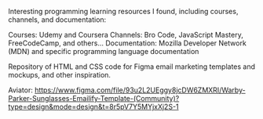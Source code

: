 Interesting programming learning resources I found, including courses, channels, and documentation:

Courses: Udemy and Coursera
Channels: Bro Code, JavaScript Mastery, FreeCodeCamp, and others...
Documentation: Mozilla Developer Network (MDN) and specific programming language documentation

Repository of HTML and CSS code for Figma email marketing templates and mockups, and other inspiration.

Aviator: https://www.figma.com/file/93u2L2UEggy8jcDW6ZMXRI/Warby-Parker-Sunglasses-Emailify-Template-(Community)?type=design&mode=design&t=8r5pV7Y5MYjxXj2S-1

